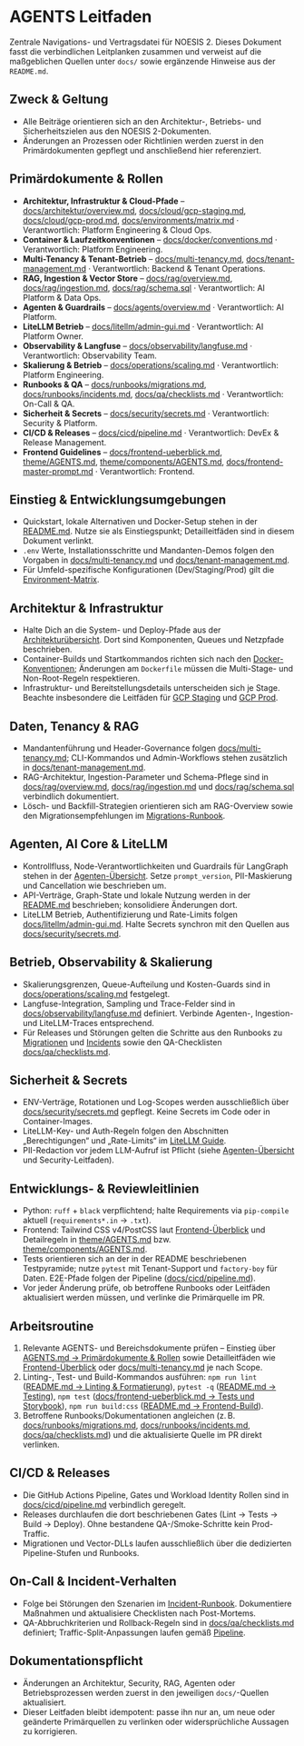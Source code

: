 # AGENTS Leitfaden

Zentrale Navigations- und Vertragsdatei für NOESIS 2. Dieses Dokument fasst die verbindlichen Leitplanken zusammen und verweist auf die maßgeblichen Quellen unter `docs/` sowie ergänzende Hinweise aus der `README.md`.

## Zweck & Geltung
- Alle Beiträge orientieren sich an den Architektur-, Betriebs- und Sicherheitszielen aus den NOESIS 2-Dokumenten.
- Änderungen an Prozessen oder Richtlinien werden zuerst in den Primärdokumenten gepflegt und anschließend hier referenziert.

## Primärdokumente & Rollen
- **Architektur, Infrastruktur & Cloud-Pfade** – [docs/architektur/overview.md](docs/architektur/overview.md), [docs/cloud/gcp-staging.md](docs/cloud/gcp-staging.md), [docs/cloud/gcp-prod.md](docs/cloud/gcp-prod.md), [docs/environments/matrix.md](docs/environments/matrix.md) · Verantwortlich: Platform Engineering & Cloud Ops.
- **Container & Laufzeitkonventionen** – [docs/docker/conventions.md](docs/docker/conventions.md) · Verantwortlich: Platform Engineering.
- **Multi-Tenancy & Tenant-Betrieb** – [docs/multi-tenancy.md](docs/multi-tenancy.md), [docs/tenant-management.md](docs/tenant-management.md) · Verantwortlich: Backend & Tenant Operations.
- **RAG, Ingestion & Vector Store** – [docs/rag/overview.md](docs/rag/overview.md), [docs/rag/ingestion.md](docs/rag/ingestion.md), [docs/rag/schema.sql](docs/rag/schema.sql) · Verantwortlich: AI Platform & Data Ops.
- **Agenten & Guardrails** – [docs/agents/overview.md](docs/agents/overview.md) · Verantwortlich: AI Platform.
- **LiteLLM Betrieb** – [docs/litellm/admin-gui.md](docs/litellm/admin-gui.md) · Verantwortlich: AI Platform Owner.
- **Observability & Langfuse** – [docs/observability/langfuse.md](docs/observability/langfuse.md) · Verantwortlich: Observability Team.
- **Skalierung & Betrieb** – [docs/operations/scaling.md](docs/operations/scaling.md) · Verantwortlich: Platform Engineering.
- **Runbooks & QA** – [docs/runbooks/migrations.md](docs/runbooks/migrations.md), [docs/runbooks/incidents.md](docs/runbooks/incidents.md), [docs/qa/checklists.md](docs/qa/checklists.md) · Verantwortlich: On-Call & QA.
- **Sicherheit & Secrets** – [docs/security/secrets.md](docs/security/secrets.md) · Verantwortlich: Security & Platform.
- **CI/CD & Releases** – [docs/cicd/pipeline.md](docs/cicd/pipeline.md) · Verantwortlich: DevEx & Release Management.
- **Frontend Guidelines** – [docs/frontend-ueberblick.md](docs/frontend-ueberblick.md), [theme/AGENTS.md](theme/AGENTS.md), [theme/components/AGENTS.md](theme/components/AGENTS.md), [docs/frontend-master-prompt.md](docs/frontend-master-prompt.md) · Verantwortlich: Frontend.

## Einstieg & Entwicklungsumgebungen
- Quickstart, lokale Alternativen und Docker-Setup stehen in der [README.md](README.md). Nutze sie als Einstiegspunkt; Detailleitfäden sind in diesem Dokument verlinkt.
- `.env` Werte, Installationsschritte und Mandanten-Demos folgen den Vorgaben in [docs/multi-tenancy.md](docs/multi-tenancy.md) und [docs/tenant-management.md](docs/tenant-management.md).
- Für Umfeld-spezifische Konfigurationen (Dev/Staging/Prod) gilt die [Environment-Matrix](docs/environments/matrix.md).

## Architektur & Infrastruktur
- Halte Dich an die System- und Deploy-Pfade aus der [Architekturübersicht](docs/architektur/overview.md). Dort sind Komponenten, Queues und Netzpfade beschrieben.
- Container-Builds und Startkommandos richten sich nach den [Docker-Konventionen](docs/docker/conventions.md); Änderungen am `Dockerfile` müssen die Multi-Stage- und Non-Root-Regeln respektieren.
- Infrastruktur- und Bereitstellungsdetails unterscheiden sich je Stage. Beachte insbesondere die Leitfäden für [GCP Staging](docs/cloud/gcp-staging.md) und [GCP Prod](docs/cloud/gcp-prod.md).

## Daten, Tenancy & RAG
- Mandantenführung und Header-Governance folgen [docs/multi-tenancy.md](docs/multi-tenancy.md); CLI-Kommandos und Admin-Workflows stehen zusätzlich in [docs/tenant-management.md](docs/tenant-management.md).
- RAG-Architektur, Ingestion-Parameter und Schema-Pflege sind in [docs/rag/overview.md](docs/rag/overview.md), [docs/rag/ingestion.md](docs/rag/ingestion.md) und [docs/rag/schema.sql](docs/rag/schema.sql) verbindlich dokumentiert.
- Lösch- und Backfill-Strategien orientieren sich am RAG-Overview sowie den Migrationsempfehlungen im [Migrations-Runbook](docs/runbooks/migrations.md).

## Agenten, AI Core & LiteLLM
- Kontrollfluss, Node-Verantwortlichkeiten und Guardrails für LangGraph stehen in der [Agenten-Übersicht](docs/agents/overview.md). Setze `prompt_version`, PII-Maskierung und Cancellation wie beschrieben um.
- API-Verträge, Graph-State und lokale Nutzung werden in der [README.md](README.md#ai-core) beschrieben; konsolidiere Änderungen dort.
- LiteLLM Betrieb, Authentifizierung und Rate-Limits folgen [docs/litellm/admin-gui.md](docs/litellm/admin-gui.md). Halte Secrets synchron mit den Quellen aus [docs/security/secrets.md](docs/security/secrets.md).

## Betrieb, Observability & Skalierung
- Skalierungsgrenzen, Queue-Aufteilung und Kosten-Guards sind in [docs/operations/scaling.md](docs/operations/scaling.md) festgelegt.
- Langfuse-Integration, Sampling und Trace-Felder sind in [docs/observability/langfuse.md](docs/observability/langfuse.md) definiert. Verbinde Agenten-, Ingestion- und LiteLLM-Traces entsprechend.
- Für Releases und Störungen gelten die Schritte aus den Runbooks zu [Migrationen](docs/runbooks/migrations.md) und [Incidents](docs/runbooks/incidents.md) sowie den QA-Checklisten [docs/qa/checklists.md](docs/qa/checklists.md).

## Sicherheit & Secrets
- ENV-Verträge, Rotationen und Log-Scopes werden ausschließlich über [docs/security/secrets.md](docs/security/secrets.md) gepflegt. Keine Secrets im Code oder in Container-Images.
- LiteLLM-Key- und Auth-Regeln folgen den Abschnitten „Berechtigungen“ und „Rate-Limits“ im [LiteLLM Guide](docs/litellm/admin-gui.md).
- PII-Redaction vor jedem LLM-Aufruf ist Pflicht (siehe [Agenten-Übersicht](docs/agents/overview.md) und Security-Leitfaden).

## Entwicklungs- & Reviewleitlinien
- Python: `ruff` + `black` verpflichtend; halte Requirements via `pip-compile` aktuell (`requirements*.in` → `.txt`).
- Frontend: Tailwind CSS v4/PostCSS laut [Frontend-Überblick](docs/frontend-ueberblick.md) und Detailregeln in [theme/AGENTS.md](theme/AGENTS.md) bzw. [theme/components/AGENTS.md](theme/components/AGENTS.md).
- Tests orientieren sich an der in der README beschriebenen Testpyramide; nutze `pytest` mit Tenant-Support und `factory-boy` für Daten. E2E-Pfade folgen der Pipeline ([docs/cicd/pipeline.md](docs/cicd/pipeline.md)).
- Vor jeder Änderung prüfe, ob betroffene Runbooks oder Leitfäden aktualisiert werden müssen, und verlinke die Primärquelle im PR.

## Arbeitsroutine
1. Relevante AGENTS- und Bereichsdokumente prüfen – Einstieg über [AGENTS.md → Primärdokumente & Rollen](#primärdokumente--rollen) sowie Detailleitfäden wie [Frontend-Überblick](docs/frontend-ueberblick.md) oder [docs/multi-tenancy.md](docs/multi-tenancy.md) je nach Scope.
2. Linting-, Test- und Build-Kommandos ausführen: `npm run lint` ([README.md → Linting & Formatierung](README.md#linting--formatierung)), `pytest -q` ([README.md → Testing](README.md#testing)), `npm test` ([docs/frontend-ueberblick.md → Tests und Storybook](docs/frontend-ueberblick.md#tests-und-storybook)), `npm run build:css` ([README.md → Frontend-Build](README.md#frontend-build-tailwind-v4-via-postcss)).
3. Betroffene Runbooks/Dokumentationen angleichen (z. B. [docs/runbooks/migrations.md](docs/runbooks/migrations.md), [docs/runbooks/incidents.md](docs/runbooks/incidents.md), [docs/qa/checklists.md](docs/qa/checklists.md)) und die aktualisierte Quelle im PR direkt verlinken.

## CI/CD & Releases
- Die GitHub Actions Pipeline, Gates und Workload Identity Rollen sind in [docs/cicd/pipeline.md](docs/cicd/pipeline.md) verbindlich geregelt.
- Releases durchlaufen die dort beschriebenen Gates (Lint → Tests → Build → Deploy). Ohne bestandene QA-/Smoke-Schritte kein Prod-Traffic.
- Migrationen und Vector-DLLs laufen ausschließlich über die dedizierten Pipeline-Stufen und Runbooks.

## On-Call & Incident-Verhalten
- Folge bei Störungen den Szenarien im [Incident-Runbook](docs/runbooks/incidents.md). Dokumentiere Maßnahmen und aktualisiere Checklisten nach Post-Mortems.
- QA-Abbruchkriterien und Rollback-Regeln sind in [docs/qa/checklists.md](docs/qa/checklists.md) definiert; Traffic-Split-Anpassungen laufen gemäß [Pipeline](docs/cicd/pipeline.md).

## Dokumentationspflicht
- Änderungen an Architektur, Security, RAG, Agenten oder Betriebsprozessen werden zuerst in den jeweiligen `docs/`-Quellen aktualisiert.
- Dieser Leitfaden bleibt idempotent: passe ihn nur an, um neue oder geänderte Primärquellen zu verlinken oder widersprüchliche Aussagen zu korrigieren.
